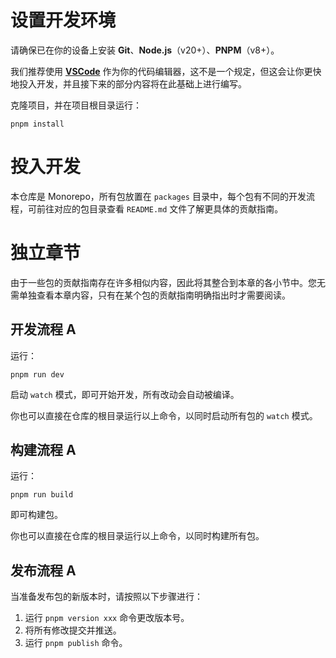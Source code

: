 # 设置开发环境

请确保已在你的设备上安装 **Git**、**Node.js**（v20+）、**PNPM**（v8+）。

我们推荐使用 [**VSCode**](https://code.visualstudio.com/) 作为你的代码编辑器，这不是一个规定，但这会让你更快地投入开发，并且接下来的部分内容将在此基础上进行编写。

克隆项目，并在项目根目录运行：

```shell
pnpm install
```

# 投入开发

本仓库是 Monorepo，所有包放置在 `packages` 目录中，每个包有不同的开发流程，可前往对应的包目录查看 `README.md` 文件了解更具体的贡献指南。

# 独立章节

由于一些包的贡献指南存在许多相似内容，因此将其整合到本章的各小节中。您无需单独查看本章内容，只有在某个包的贡献指南明确指出时才需要阅读。

## 开发流程 A

运行：

```shell
pnpm run dev
```

启动 `watch` 模式，即可开始开发，所有改动会自动被编译。

你也可以直接在仓库的根目录运行以上命令，以同时启动所有包的 `watch` 模式。

## 构建流程 A

运行：

```shell
pnpm run build
```

即可构建包。

你也可以直接在仓库的根目录运行以上命令，以同时构建所有包。

## 发布流程 A

当准备发布包的新版本时，请按照以下步骤进行：

1. 运行 `pnpm version xxx` 命令更改版本号。
2. 将所有修改提交并推送。
3. 运行 `pnpm publish` 命令。
